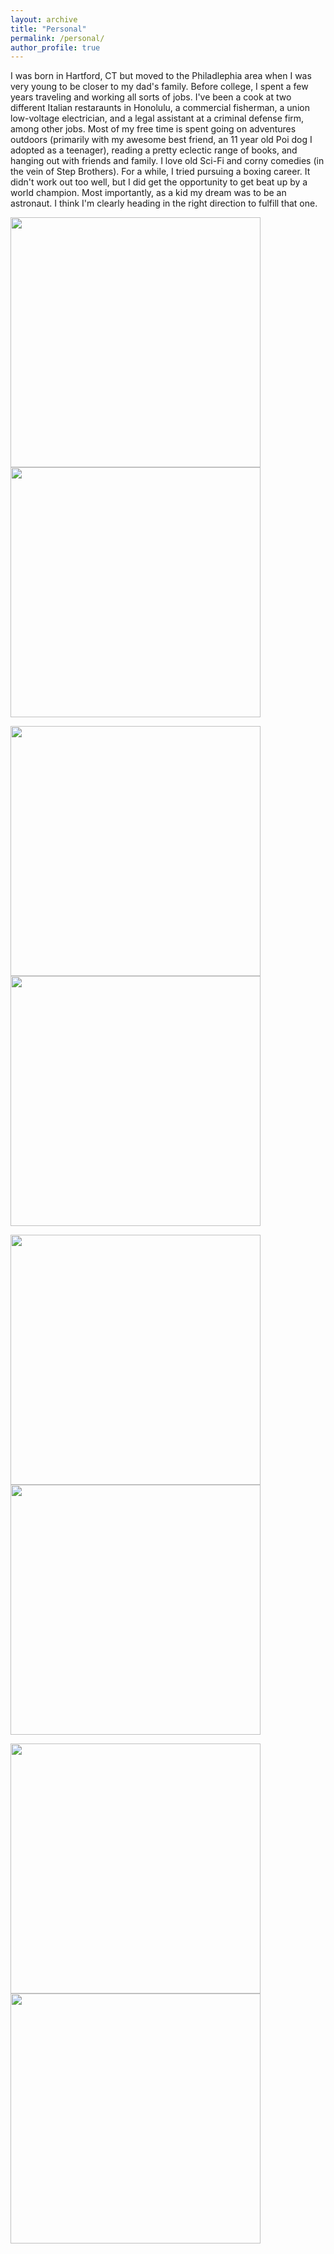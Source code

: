 ```yaml
---
layout: archive
title: "Personal"
permalink: /personal/
author_profile: true
---
```


I was born in Hartford, CT but moved to the Philadlephia area when I was very young to be closer to my dad's family. Before college, I spent a few years traveling and working all sorts of jobs. I've been a cook at two different Italian restaraunts in Honolulu, a commercial fisherman, a union low-voltage electrician, and a legal assistant at a criminal defense firm, among other jobs. Most of my free time is spent going on adventures outdoors (primarily with my awesome best friend, an 11 year old Poi dog I adopted as a teenager), reading a pretty eclectic range of books, and hanging out with friends and family. I love old Sci-Fi and corny comedies (in the vein of Step Brothers). For a while, I tried pursuing a boxing career. It didn't work out too well, but I did get the opportunity to get beat up by a world champion. Most importantly, as a kid my dream was to be an astronaut. I think I'm clearly heading in the right direction to fulfill that one.



<img src="/images/personal/jonjon.jpg" width="400" /> <img src="/images/personal/suit_mason.jpg" width="400"/> 

<img src="/images/personal/donkeys.jpg" width="400"/> <img src="/images/personal/boxing.jpg" width="400" /> 

<img src="/images/personal/fish.jpg" width="400" /> <img src="/images/personal/fishing.jpg" width="400" />

<img src="/images/personal/olympia2.jpg" width="400"/> <img src="/images/personal/unc_eddy.jpg" width="400" />
